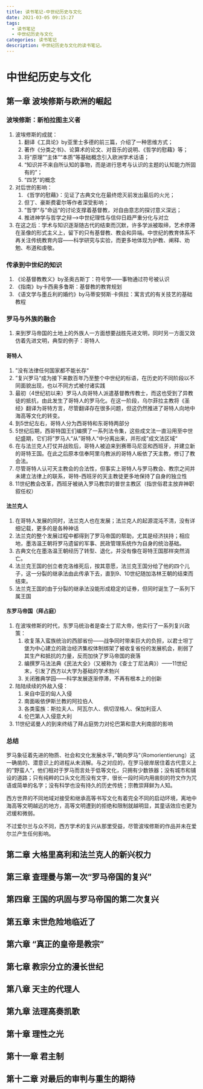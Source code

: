 ```yaml
---
title: 读书笔记-中世纪历史与文化
date: 2021-03-05 09:15:27
tags:
  - 读书笔记
  - 中世纪历史与文化
categories: 读书笔记
description: 中世纪历史与文化的读书笔记。
---
```


# 中世纪历史与文化

## 第一章 波埃修斯与欧洲的崛起

### 波埃修斯：新柏拉图主义者

1. 波埃修斯的成就：
   1. 翻译《工具论》by亚里士多德的前三篇，介绍了一种思维方式；
   2. 著作《分类之书》、论算术的论文、对音乐的说明、《哲学的慰藉》等；
   3. 将“原理”“主体”“本质”等基础概念引入欧洲学术话语；
   4. “知识并不来自所认知的事物，而是进行思考与认识的主题的认知能力所固有的”；
   5. “四艺”的概念
2. 对后世的影响：
   1. 《哲学的慰藉》：见证了古典文化在最终熄灭前发出最后的火光；
   2. 但丁、豪斯费霍尔等作者深受影响；
   3. ”哲学“与”命运“的讨论支撑着基督教，对自由意志的探讨意义深远；
   4. 推进神学与哲学之辩——>中世纪理性与信仰日趋严重分化与对立
3. 在这之后：学术与知识逐渐随古代的结束而沉默，许多学派被取缔，艺术停滞在圣像的形式主义上，留下的只有基督教、教会和异端。中世纪的教育体系不再关注传统教育内容——科学研究与实验，而更多地体现为护教、阐释、劝勉、布道和虔敬。

### 传承到中世纪的知识

1. 《论基督教教义》by圣奥古斯丁：符号学——事物通过符号被认识
2. 《指南》by卡西奥多鲁斯：基督教的教育规划
3. 《语文学与墨丘利的婚约》by马蒂安努斯$\cdot$卡佩拉：寓言式的有关技艺的基础教程

### 罗马与外族的融合

1. 来到罗马帝国的土地上的外族人一方面想要战胜先进文明，同时另一方面又效仿着先进文明，典型的例子：哥特人

#### 哥特人

1. ”没有法律任何国家都不能长存“
2. ”复兴罗马“成为接下来数百年乃至整个中世纪的标语，在历史的不同阶段以不同面貌出现，也以不同方式被付诸实践
3. 最初（4世纪初以来）罗马人向哥特人派遣基督教传教士，而这也受到了异教徒的抵抗，由此发生了哥特人的罗马化。在这一阶段，乌尔菲拉主教将《圣经》翻译为哥特方言，尽管翻译存在很多问题，但这仍然推进了哥特人向地中海高等文化的转变。
4. 到5世纪左右，哥特人分为西哥特和东哥特两部分
5. 5世纪后期，西哥特国王们编撰了一系列法令集，这些成文法一直沿用至中世纪盛期，它们将”罗马人“从”哥特人“中分离出来，并形成”成文法区域“
6. 在与法兰克人打仗并战败后，哥特人被迫来到赛蒂马尼亚和西班牙，并建立新的哥特王国。在此之后原本信奉阿里乌教派的哥特人皈依了天主教，修订了教会法。
7. 尽管哥特人认可天主教会的合法性，但事实上哥特人与罗马教会、教宗之间并未建立法律上的联系，哥特-西班牙的天主教徒更多地保持了自身的独立性
8. 11世纪教会改革，西班牙被纳入罗马教宗的普世主教区（指世俗君主放弃神职叙任权）

#### 法兰克人

1. 在哥特人发展的同时，法兰克人也在发展；法兰克人的起源混沌不清，没有详细记载，更多的是各种神话
2. 法兰克的整个发展过程中都得到了罗马帝国的帮助，尤其是经济扶持；相应地，墨洛温王朝将罗马遗留的军事、民政管理系统作为自身的统治基础。
3. 古典文化在墨洛温王朝经历了转型、退化，并没有像在哥特王国那样突然消亡。
4. 法兰克王国的创立者克洛维死后，按其意愿，法兰克王国分给了他的四个儿子，这一分裂的继承法由此传承下去，直到9、10世纪随加洛林王朝的结束而结束。
5. 法兰克王国的由于分裂的继承法没能形成稳定的证券，但同时诞生了一系列下属王国

#### 东罗马帝国（拜占庭）

1. 在波埃修斯的时代，东罗马统治者是查士丁尼大帝，他实行了一系列复兴政策：
   1. 收复落入蛮族统治的西部省份——战争同时带来巨大的负担，以君士坦丁堡为中心建立的政治经济集权体制绑架了被收复省份的发展机会，削弱了其生产和抵抗的力量，反而加快了罗马帝国的衰落
   2. 编撰罗马法法典《民法大全》（又被称为《查士丁尼法典》）——11世纪末，引发了西方以大学为基础的学术勃兴
   3. 关闭雅典学园——科学发展逐渐停滞，不再有根本上的创新
2. 陆陆续续的外敌入侵：
   1. 来自中亚的匈人入侵
   2. 南面皈依伊斯兰教的阿拉伯人
   3. 各类蛮族：斯拉夫人、阿瓦尔人、佩切涅格人、保加利亚人
   4. 伦巴第人入侵意大利
3. 11世纪诺曼人的到来终结了拜占庭势力对伦巴第和意大利南部的影响

### 总结

罗马象征着先进的物质、社会和文化发展水平，”朝向罗马“（Romorientierung）这一确凿的、潜意识上的进程从未消解。与之对应的，在罗马彼岸居住着古代意义上的”野蛮人“，他们相对于罗马而言处于低等文化，只拥有少数铁器；没有城市和铺设的道路；只有纯粹的口头文化而没有文字，很长一段时间内用凿刻的符文作为咒语或简单的名字；没有科学也没有持久的历史传统；宗教崇拜鲜为人知。

西方世界的不同地域对接受和继承高等书写文化有着完全不同的启动环境，离地中海高等文明越远的地方，高等文明遭到的拒绝和限制就越明显，其童话效应也更为迟缓和微弱。

不过爱尔兰与众不同，西方学术的复兴从那里受益，尽管波埃修斯的作品并未在爱尔兰产生任何影响。

## 第二章 大格里高利和法兰克人的新兴权力



## 第三章 查理曼与第一次“罗马帝国的复兴”



## 第四章 王国的巩固与罗马帝国的第二次复兴



## 第五章 末世危险地临近了



## 第六章 “真正的皇帝是教宗”



## 第七章 教宗分立的漫长世纪



## 第八章 天主的代理人



## 第九章 法理高奏凯歌



## 第十章 理性之光



## 第十一章 君主制



## 第十二章 对最后的审判与重生的期待